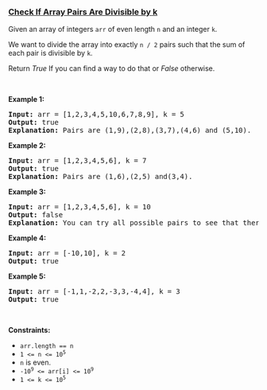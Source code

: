 ### [Check If Array Pairs Are Divisible by k](https://leetcode.com/problems/check-if-array-pairs-are-divisible-by-k)

<p>Given an array of integers <code>arr</code> of even length <code>n</code> and an integer <code>k</code>.</p>

<p>We want to divide the array into exactly <code>n /&nbsp;2</code> pairs such that the sum of each pair is divisible by <code>k</code>.</p>

<p>Return <em>True</em> If you can find a way to do that or <em>False</em> otherwise.</p>

<p>&nbsp;</p>
<p><strong>Example 1:</strong></p>

<pre>
<strong>Input:</strong> arr = [1,2,3,4,5,10,6,7,8,9], k = 5
<strong>Output:</strong> true
<strong>Explanation:</strong> Pairs are (1,9),(2,8),(3,7),(4,6) and (5,10).
</pre>

<p><strong>Example 2:</strong></p>

<pre>
<strong>Input:</strong> arr = [1,2,3,4,5,6], k = 7
<strong>Output:</strong> true
<strong>Explanation:</strong> Pairs are (1,6),(2,5) and(3,4).
</pre>

<p><strong>Example 3:</strong></p>

<pre>
<strong>Input:</strong> arr = [1,2,3,4,5,6], k = 10
<strong>Output:</strong> false
<strong>Explanation:</strong> You can try all possible pairs to see that there is no way to divide arr into 3 pairs each with sum divisible by 10.
</pre>

<p><strong>Example 4:</strong></p>

<pre>
<strong>Input:</strong> arr = [-10,10], k = 2
<strong>Output:</strong> true
</pre>

<p><strong>Example 5:</strong></p>

<pre>
<strong>Input:</strong> arr = [-1,1,-2,2,-3,3,-4,4], k = 3
<strong>Output:</strong> true
</pre>

<p>&nbsp;</p>
<p><strong>Constraints:</strong></p>

<ul>
	<li><code>arr.length == n</code></li>
	<li><code>1 &lt;= n &lt;= 10<sup>5</sup></code></li>
	<li><code>n</code> is even.</li>
	<li><code>-10<sup>9</sup> &lt;= arr[i] &lt;= 10<sup>9</sup></code></li>
	<li><code>1 &lt;= k &lt;= 10<sup>5</sup></code></li>
</ul>
